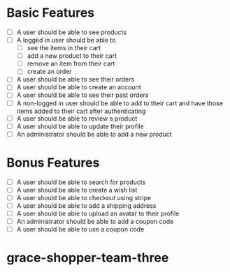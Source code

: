 # Basic Features

- [ ] A user should be able to see products
- [ ] A logged in user should be able to
  - [ ] see the items in their cart
  - [ ] add a new product to their cart
  - [ ] remove an item from their cart
  - [ ] create an order
- [ ] A user should be able to see their orders
- [ ] A user should be able to create an account
- [ ] A user should be able to see their past orders
- [ ] A non-logged in user should be able to add to their cart and have those items added to their cart after authenticating
- [ ] A user should be able to review a product
- [ ] A user should be able to update their profile
- [ ] An administrator should be able to add a new product

# Bonus Features

- [ ] A user should be able to search for products
- [ ] A user should be able to create a wish list
- [ ] A user should be able to checkout using stripe
- [ ] A user should be able to add a shipping address
- [ ] A user should be able to upload an avatar to their profile
- [ ] An administrator should be able to add a coupon code
- [ ] A user should be able to use a coupon code

# grace-shopper-team-three
